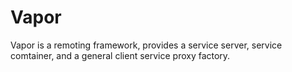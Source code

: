 Vapor
=====

Vapor is a remoting framework, provides a service server, service comtainer, and a general client service proxy factory.